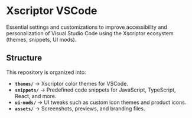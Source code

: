 # Xscriptor VSCode

Essential settings and customizations to improve accessibility and personalization of Visual Studio Code using the Xscriptor ecosystem (themes, snippets, UI mods).

## Structure

This repository is organized into:

- **`themes/`** → Xscriptor color themes for VSCode.  
- **`snippets/`** → Predefined code snippets for JavaScript, TypeScript, React, and more.  
- **`ui-mods/`** → UI tweaks such as custom icon themes and product icons.  
- **`assets/`** → Screenshots, previews, and branding files.  



